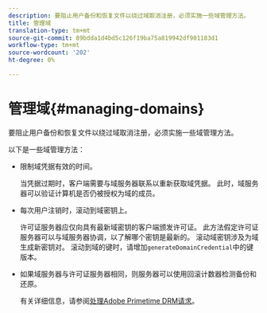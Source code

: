 ```yaml
---
description: 要阻止用户备份和恢复文件以绕过域取消注册，必须实施一些域管理方法。
title: 管理域
translation-type: tm+mt
source-git-commit: 89bdda1d4bd5c126f19ba75a819942df901183d1
workflow-type: tm+mt
source-wordcount: '202'
ht-degree: 0%

---
```



# 管理域{#managing-domains}

要阻止用户备份和恢复文件以绕过域取消注册，必须实施一些域管理方法。

以下是一些域管理方法：

* 限制域凭据有效的时间。

   当凭据过期时，客户端需要与域服务器联系以重新获取域凭据。 此时，域服务器可以验证计算机是否仍被授权为域的成员。
* 每次用户注销时，滚动到域密钥上。

   许可证服务器应仅向具有最新域密钥的客户端颁发许可证。 此方法假定许可证服务器可以与域服务器协调，以了解哪个密钥是最新的。 滚动域密钥涉及为域生成新密钥对。 滚动到域的键时，请增加`generateDomainCredential`中的键版本。
* 如果域服务器与许可证服务器相同，则服务器可以使用回滚计数器检测备份和还原。

   有关详细信息，请参阅[处理Adobe Primetime DRM请求](../../protecting-content/implementing-the-license-server/processing-drm-requests.md)。

